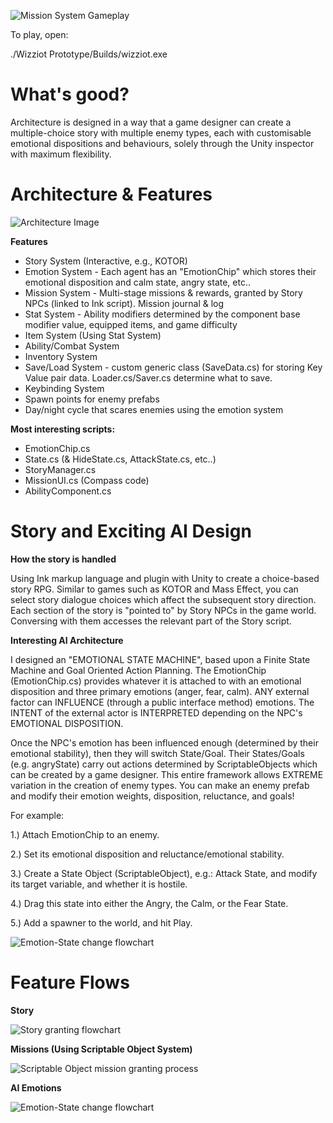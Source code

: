 ![Mission System Gameplay](https://raw.githubusercontent.com/Benjy96/Wizziot/master/UI_wizziot.png)

To play, open:

./Wizziot Prototype/Builds/wizziot.exe

# What's good?

Architecture is designed in a way that a game designer can create a multiple-choice story with multiple enemy types, each with customisable emotional dispositions and behaviours, solely through the Unity inspector with maximum flexibility.

# Architecture & Features

![Architecture Image](https://raw.githubusercontent.com/Benjy96/Wizziot/master/Wiz_Game_Management_UML%20(9)%20(8).png)

**Features**
- Story System (Interactive, e.g., KOTOR)
- Emotion System - Each agent has an "EmotionChip" which stores their emotional disposition and calm state, angry state, etc..
- Mission System - Multi-stage missions & rewards, granted by Story NPCs (linked to Ink script). Mission journal & log
- Stat System - Ability modifiers determined by the component base modifier value, equipped items, and game difficulty
- Item System (Using Stat System)
- Ability/Combat System
- Inventory System
- Save/Load System - custom generic class (SaveData.cs) for storing Key Value pair data. Loader.cs/Saver.cs determine what to save.
- Keybinding System
- Spawn points for enemy prefabs
- Day/night cycle that scares enemies using the emotion system

**Most interesting scripts:**

- EmotionChip.cs
- State.cs (& HideState.cs, AttackState.cs, etc..)
- StoryManager.cs
- MissionUI.cs (Compass code)
- AbilityComponent.cs

# Story and Exciting AI Design
**How the story is handled**

Using Ink markup language and plugin with Unity to create a choice-based story RPG. Similar to games such as KOTOR and Mass Effect, you can select story dialogue choices which affect the subsequent story direction. Each section of the story is "pointed to" by Story NPCs in the game world. Conversing with them accesses the relevant part of the Story script.

**Interesting AI Architecture**

I designed an "EMOTIONAL STATE MACHINE", based upon a Finite State Machine and Goal Oriented Action Planning. The EmotionChip (EmotionChip.cs) provides whatever it is attached to with an emotional disposition and three primary emotions (anger, fear, calm). ANY external factor can INFLUENCE (through a public interface method) emotions. The INTENT of the external actor is INTERPRETED depending on the NPC's EMOTIONAL DISPOSITION. 

Once the NPC's emotion has been influenced enough (determined by their emotional stability), then they will switch State/Goal. Their States/Goals (e.g. angryState) carry out actions determined by ScriptableObjects which can be created by a game designer. This entire framework allows EXTREME variation in the creation of enemy types. You can make an enemy prefab and modify their emotion weights, disposition, reluctance, and goals! 

For example: 

1.) Attach EmotionChip to an enemy. 

2.) Set its emotional disposition and reluctance/emotional stability. 

3.) Create a State Object (ScriptableObject), e.g.: Attack State, and modify its target variable, and whether it is hostile. 

4.) Drag this state into either the Angry, the Calm, or the Fear State. 

5.) Add a spawner to the world, and hit Play.

![Emotion-State change flowchart](https://raw.githubusercontent.com/Benjy96/Wizziot/master/emotion%20state%20process(1).png)

# Feature Flows

**Story**

![Story granting flowchart](https://raw.githubusercontent.com/Benjy96/Wizziot/master/story_flow%20(1).png)

**Missions (Using Scriptable Object System)**

![Scriptable Object mission granting process](https://raw.githubusercontent.com/Benjy96/Wizziot/master/Mission_Creation_Flow_UML.png)

**AI Emotions**

![Emotion-State change flowchart](https://raw.githubusercontent.com/Benjy96/Wizziot/master/emotion%20state%20process(1).png)
